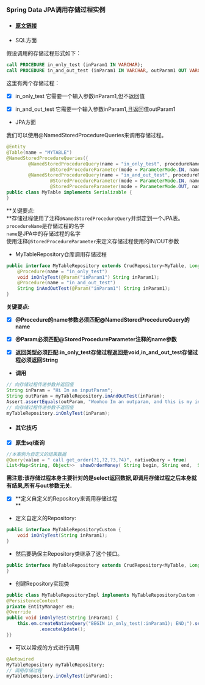 ### Spring Data JPA调用存储过程实例

* #### [原文链接](https://blog.csdn.net/chszs/article/details/50127823)
* SQL方面

假设调用的存储过程形式如下：

```Sql
call PROCEDURE in_only_test (inParam1 IN VARCHAR);
call PROCEDURE in_and_out_test (inParam1 IN VARCHAR, outParam1 OUT VARCHAR);
```

这里有两个存储过程：

* [x] in\_only\_test           它需要一个输入参数inParam1,但不返回值

* [x] in\_and\_out\_test    它需要一个输入参数inParam1,且返回值outParam1

* JPA方面

我们可以使用@NamedStoredProcedureQueries来调用存储过程。

```java
@Entity
@Table(name = "MYTABLE")
@NamedStoredProcedureQueries({
        @NamedStoredProcedureQuery(name = "in_only_test", procedureName = "in_only_test", parameters = {
                @StoredProcedureParameter(mode = ParameterMode.IN, name = "inParam1", type = String.class) }),
        @NamedStoredProcedureQuery(name = "in_and_out_test", procedureName = "in_and_out_test", parameters = {
                @StoredProcedureParameter(mode = ParameterMode.IN, name = "inParam1", type = String.class),
                @StoredProcedureParameter(mode = ParameterMode.OUT, name = "outParam1", type = String.class) }) })
public class MyTable implements Serializable {
}
```

**关键要点:    
**存储过程使用了注释`@NamedStoredProcedureQuery`并绑定到一个JPA表。`procedureName`是存储过程的名字  
`name`是JPA中的存储过程的名字  
使用注释`@StoredProcedureParameter`来定义存储过程使用的IN/OUT参数

* MyTableRepository仓库调用存储过程

```java
public interface MyTableRepository extends CrudRepository<MyTable, Long> {
    @Procedure(name = "in_only_test")
    void inOnlyTest(@Param("inParam1") String inParam1);
    @Procedure(name = "in_and_out_test")
    String inAndOutTest(@Param("inParam1") String inParam1);
}
```

**关键要点:**

* [x] **@Procedure的name参数必须匹配@NamedStoredProcedureQuery的name**

* [x] **@Param必须匹配@StoredProcedureParameter注释的name参数**

* [x] **返回类型必须匹配:in\_only\_test存储过程返回是void,in\_and\_out\_test存储过程必须返回String**

* **调用**

```java
// 向存储过程传递参数并返回值
String inParam = "Hi Im an inputParam";
String outParam = myTableRepository.inAndOutTest(inParam);
Assert.assertEquals(outParam, "Woohoo Im an outparam, and this is my inparam Hi Im an inputParam");
// 向存储过程传递参数不返回值
myTableRepository.inOnlyTest(inParam);
```

* #### 其它技巧
* [x] **原生sql查询**

```java
//本案例为自定义的结果数据
@Query(value = " call get_order(?1,?2,?3,?4)", nativeQuery = true)
List<Map<String, Object>>  showOrderMoney( String begin, String end,  String sno, String country);
```

**需注意:该存储过程本身主要针对的是select返回数据,即调用存储过程之后本身就有结果,所有与out参数无关.**

* [x] **定义自定义的Repository来调用存储过程    
  **

* 定义自定义的Repository:

```java
public interface MyTableRepositoryCustom {
    void inOnlyTest(String inParam1);
}
```

* 然后要确保主Repository类继承了这个接口。

```java
public interface MyTableRepository extends CrudRepository<MyTable, Long>, MyTableRepositoryCustom {
}
```

* 创建Repository实现类

```java
public class MyTableRepositoryImpl implements MyTableRepositoryCustom {
@PersistenceContext
private EntityManager em;
@Override
public void inOnlyTest(String inParam1) {
    this.em.createNativeQuery("BEGIN in_only_test(:inParam1); END;").setParameter("inParam1", inParam1)
            .executeUpdate();
}}
```

* 可以以常规的方式进行调用

```java
@Autowired
MyTableRepository myTableRepository;
// 调用存储过程
myTableRepository.inOnlyTest(inParam1);
```



